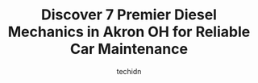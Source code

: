 ---
layout: ampstory
image: https://images.unsplash.com/photo-1653047256226-5abbfa82f1d7?ixlib=rb-4.0.3&ixid=MnwxMjA3fDB8MHxwaG90by1wYWdlfHx8fGVufDB8fHx8&auto=format&fit=crop&w=640&h=853&q=80
author: techidn
featured: false
description: Searching for the finest Diesel Mechanic in Akron  OH, USA? Look no further than the 7 best Diesel Mechanic in the area, where youll find a team of highly qualified professionals ready to h
title: Discover 7 Premier Diesel Mechanics in Akron  OH for Reliable Car Maintenance
cover:
   title: Discover 7 Premier Diesel Mechanics in Akron  OH for Reliable Car Maintenance
   subtitle: Rickpate
   background: https://images.unsplash.com/photo-1653047256226-5abbfa82f1d7?ixlib=rb-4.0.3&ixid=MnwxMjA3fDB8MHxwaG90by1wYWdlfHx8fGVufDB8fHx8&auto=format&fit=crop&w=640&h=853&q=80

pages: 
 - layout: thirds
   top: <h1>#1 Adam and sons mobile mechanic</h1>
   bottom: "<p>Adam was responsive and prompt, he communicated perfectly. He called before and when he arrived. Had my truck repaired quickly and diagnosed some immediate needs in the s</p>"
   background: https://www.knot35.com/toplist/wp-content/uploads/2023/06/best-diesel-mechanic-1-in-akron-oh-1685836808.jpeg
   backgroundblur: true
 - layout: thirds
   top: <h1>#2 Mastertech LLC</h1>
   bottom: "<p>171 Kelly Ave, Akron, OH 44306, United States</p>"
   background: https://www.knot35.com/toplist/wp-content/uploads/2023/06/best-diesel-mechanic-2-in-akron-oh-1685836808.jpeg
   cta:
      link: https://www.knot35.com/toplist/discover-7-premier-diesel-mechanics-in-akron-oh-for-reliable-car-maintenance/
      text: Discover 7 Premier Diesel Mechanics in Akron  OH for Reliable Car Maintenance
 - layout: thirds
   top: <h1>#3 Austin Parts and Services</h1>
   bottom: "<p>535 Spicer Street, Akron, OH 44311, United States</p>"
   background: https://www.knot35.com/toplist/wp-content/uploads/2023/06/best-diesel-mechanic-3-in-akron-oh-1685836809.jpeg
   cta:
      link: https://www.knot35.com/toplist/discover-7-premier-diesel-mechanics-in-akron-oh-for-reliable-car-maintenance/
      text: Discover 7 Premier Diesel Mechanics in Akron  OH for Reliable Car Maintenance
 - layout: thirds
   top: <h1>#4 A & S Truck & Trailer Repair</h1>
   bottom: "<p>184 Massillon Rd, Akron, OH 44312, United States</p>"
   background: https://images.unsplash.com/photo-1531169509526-f8f1fdaa4a67?ixlib=rb-4.0.3&ixid=MnwxMjA3fDB8MHxwaG90by1wYWdlfHx8fGVufDB8fHx8&auto=format&fit=crop&w=640&h=853&q=80
   cta:
      link: https://www.knot35.com/toplist/discover-7-premier-diesel-mechanics-in-akron-oh-for-reliable-car-maintenance/
      text: Discover 7 Premier Diesel Mechanics in Akron  OH for Reliable Car Maintenance
 - layout: thirds
   top: <h1>#5 Armstrong Truck & Trailer Repair</h1>
   bottom: "<p>2700 Gilchrist Rd Suite G, Akron, OH 44305, United States</p>"
   background: https://images.unsplash.com/photo-1595364397663-fca4f075d796?ixlib=rb-4.0.3&ixid=MnwxMjA3fDB8MHxwaG90by1wYWdlfHx8fGVufDB8fHx8&auto=format&fit=crop&w=640&h=853&q=80
   cta:
      link: https://www.knot35.com/toplist/discover-7-premier-diesel-mechanics-in-akron-oh-for-reliable-car-maintenance/
      text: Discover 7 Premier Diesel Mechanics in Akron  OH for Reliable Car Maintenance
 - layout: thirds
   top: <h1>#6 Bretts mobile auto repair</h1>
   bottom: "<p>651 Sanford Ave, Akron, OH 44305, United States</p>"
   background: https://images.unsplash.com/photo-1615749413727-825b59a857b5?ixlib=rb-4.0.3&ixid=MnwxMjA3fDB8MHxwaG90by1wYWdlfHx8fGVufDB8fHx8&auto=format&fit=crop&w=640&h=853&q=80
   cta:
      link: https://www.knot35.com/toplist/discover-7-premier-diesel-mechanics-in-akron-oh-for-reliable-car-maintenance/
      text: Discover 7 Premier Diesel Mechanics in Akron  OH for Reliable Car Maintenance
 - layout: thirds
   top: <h1>#7 PTS Automotive</h1>
   bottom: "<p>2430 S Main St, Akron, OH 44319, United States</p>"
   background: https://images.unsplash.com/photo-1614648718611-0635f29016cb?ixlib=rb-4.0.3&ixid=MnwxMjA3fDB8MHxwaG90by1wYWdlfHx8fGVufDB8fHx8&auto=format&fit=crop&w=640&h=853&q=80
   cta:
      link: https://www.knot35.com/toplist/discover-7-premier-diesel-mechanics-in-akron-oh-for-reliable-car-maintenance/
      text: Discover 7 Premier Diesel Mechanics in Akron  OH for Reliable Car Maintenance
 - layout: thirds
   middle: Continue reading...
   background: https://images.unsplash.com/photo-1567360425618-1594206637d2?ixlib=rb-4.0.3&ixid=MnwxMjA3fDB8MHxwaG90by1wYWdlfHx8fGVufDB8fHx8&auto=format&fit=crop&w=640&h=853&q=80
   cta:
      link: https://www.knot35.com/toplist/discover-7-premier-diesel-mechanics-in-akron-oh-for-reliable-car-maintenance/
      text: Discover 7 Premier Diesel Mechanics in Akron  OH for Reliable Car Maintenance
      
---